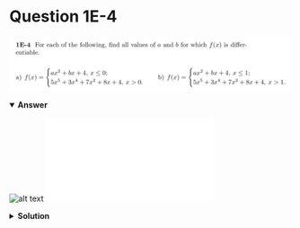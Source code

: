 # Question 1E-4
![alt text](q1E-4.png)

<details open>
<summary><b>Answer</b></summary>

![alt text](a1E-4.svg)
![alt text](a1E-4.py)
</details>

<details>
<summary><b>Solution</b></summary>

![alt text](s1E-4.png)
</details>
